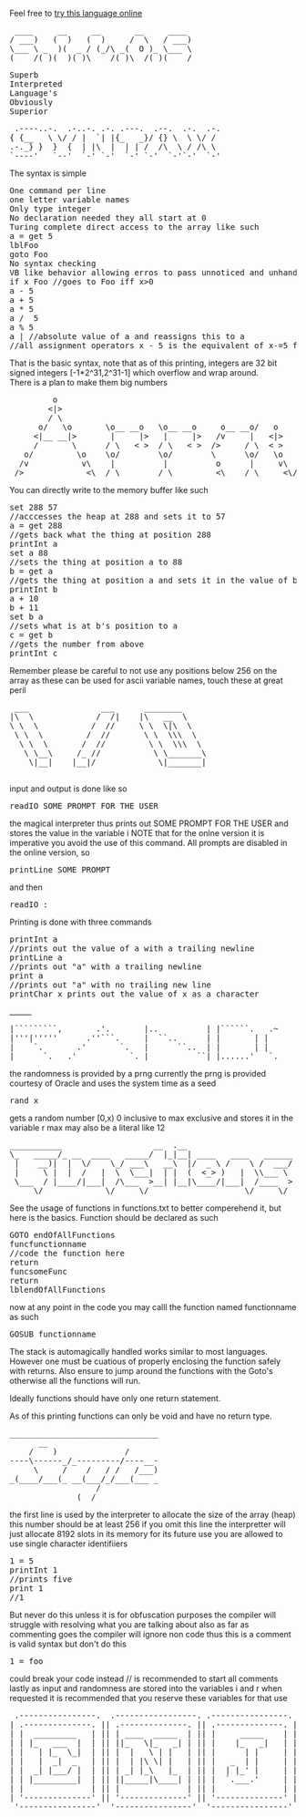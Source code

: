 Feel free to [try this language online](http://silos.tryitonline.net/#code=cHJpbnQgVGhlIExhbmd1YWdlIFRoYXQgV29ya3MgRm9yIFlvdSE&input=)
<pre>
 ____     __     __       __     ____ 
/ ___)   (  )   (  )     /  \   / ___)
\___ \ _  )(  _ / (_/\ _(  O )_ \___ \
(____/(_)(__)(_)\____/(_)\__/(_)(____/
</pre>
<pre>
Superb
Interpreted
Language's
Obviously
Superior
</pre>
<pre>
 .----..-.  .-..-. .-. .---.  .--.  .-.  .-.
{ {__   \ \/ / |  `| |{_   _}/ {} \  \ \/ / 
.-._} }  }  {  | |\  |  | | /  /\  \ / /\ \ 
`----'   `--'  `-' `-'  `-' `-'  `-'`-'  `-'
</pre>
The syntax is simple
<pre>
One command per line
one letter variable names
Only type integer 
No declaration needed they all start at 0
Turing complete direct access to the array like such 
a = get 5
lblFoo
goto Foo
No syntax checking
VB like behavior allowing erros to pass unnoticed and unhandled
if x Foo //goes to Foo iff x>0
a - 5
a + 5
a * 5
a /  5
a % 5
a | //absolute value of a and reassigns this to a
//all assignment operators x - 5 is the equivalent of x-=5 for those familiar with C styled languages
</pre>
That is the basic syntax, note that as of this printing, integers are 32 bit signed integers [-1*2^31,2^31-1] which overflow and wrap around. 
</br>There is a plan to make them big numbers
<pre>
         o                                                               
        <|>                                                              
        / \                                                              
      o/   \o       \o__ __o   \o__ __o     o__ __o/   o      o    __o__ 
     <|__ __|>       |     |>   |     |>   /v     |   <|>    <|>  />  \  
     /       \      / \   < >  / \   < >  />     / \  < >    < >  \o     
   o/         \o    \o/        \o/        \      \o/   \o    o/    v\    
  /v           v\    |          |          o      |     v\  /v      <\   
 />             <\  / \        / \         <\__  / \     <\/>  _\o__</   
                                                          /              
                                                         o                  
                                                      __/>               
</pre> 
You can directly write to the memory buffer like such
<pre>
set 288 57
//acccesses the heap at 288 and sets it to 57
a = get 288
//gets back what the thing at position 288
printInt a
set a 88
//sets the thing at position a to 88
b = get a
//gets the thing at position a and sets it in the value of b
printInt b
a + 10
b + 11
set b a
//sets what is at b's position to a
c = get b
//gets the number from above
printInt c
</pre>
Remember please be careful to not use any positions below 256 on the array as these can be used for ascii variable names, touch these at great peril
<pre>
 ___               ___      ________     
|\  \             /  /|    |\   __  \    
\ \  \           /  //     \ \  \|\  \   
 \ \  \         /  //       \ \  \\\  \  
  \ \  \       /  //         \ \  \\\  \ 
   \ \__\     /_ //           \ \_______\
    \|__|    |__|/             \|_______|
                                         
</pre>
input and output is done like so
<pre>readIO SOME PROMPT FOR THE USER</pre>
the magical interpreter thus prints out SOME PROMPT FOR THE USER  and stores the value in the variable i
NOTE that for the onlne version it is imperative you avoid the use of this command. All prompts are disabled in the online version, so
<pre>printLine SOME PROMPT</pre>
and then
<pre>readIO :</pre>
Printing is done with three commands
<pre>printInt a
//prints out the value of a with a trailing newline
printLine a
//prints out "a" with a trailing newline
print a
//prints out "a" with no trailing new line
printChar x prints out the value of x as a character
</pre>                                                   ______                        
<pre>
|`````````,       .'.       |..          | |``````.   .~      ~.        .'. .`.       
|'''|'''''      .''```.     |  ``..      | |       | |          |     .'   `   `.     
|    `.       .'       `.   |      ``..  | |       | |          |   .'           `.   
|      `.   .'           `. |          ``| |......'   `.______.'  .'               `. 
</pre>                                                                                 
the randomness is provided by a prng currently the
prng is provided courtesy of Oracle and uses the system time as a seed
<pre>rand x</pre>
gets a random number [0,x) 0 inclusive to max exclusive and stores it in the variable r
max may also be a literal like 12
<pre>
___________                   __  .__                      
\_   _____/_ __  ____   _____/  |_|__| ____   ____   ______
 |    __)|  |  \/    \_/ ___\   __\  |/  _ \ /    \ /  ___/
 |     \ |  |  /   |  \  \___|  | |  (  <_> )   |  \\___ \ 
 \___  / |____/|___|  /\___  >__| |__|\____/|___|  /____  >
     \/             \/     \/                    \/     \/ 
</pre>
See the usage of functions in functions.txt to better comperehend it, but here is the basics. Function should be declared as
such
<pre>
GOTO endOfAllFunctions
funcfunctionname
//code the function here
return
funcsomeFunc
return
lblendOfAllFunctions
</pre>
now at any point in the code you may calll the function named functionname as such
<pre>
GOSUB functionname
</pre>
The stack is automagically handled works similar to most languages. However one must  be cuatious of properly enclosing the function safely with returns.
Also ensure to jump around the functions with the Goto's otherwise all the functions will run.

Ideally functions should have only one return statement.

As of this printing functions can only be void and have no return type. 
<pre>
_______________________________
      __                       
    /    )              /      
----\------_/_---------/----__-
     \     /    /   / /   /___)
_(____/___(_ __(___/_/___(___ _
                  /            
              (_ /        
</pre>
the first line is used by the interpreter to allocate the size of the array (heap) this number should be at least 256
if you omit this line the interpretter will just allocate 8192 slots in its memory for its future use
you are allowed to use single character identifiiers
<pre>1 = 5
printInt 1
//prints five
print 1
//1</pre>
But never do this unless it is for obfuscation purposes the compiler will struggle with resolving what you are talking about
also as far as commenting goes the compiler will ignore non code thus
this is a comment
is valid syntax
but don't do this
<pre>1 = foo</pre>
could break your code
instead // is recommended to start all comments
lastly as input and randomness are stored into the variables i and r when requested it is recommended that you reserve these
variables for that use
<pre>
 .----------------.  .-----------------. .----------------.  .----------------.  .----------------. 
| .--------------. || .--------------. || .--------------. || .--------------. || .--------------. |
| |  _________   | || | ____  _____  | || |     _____    | || |     ____     | || |  ____  ____  | |
| | |_   ___  |  | || ||_   \|_   _| | || |    |_   _|   | || |   .'    `.   | || | |_  _||_  _| | |
| |   | |_  \_|  | || |  |   \ | |   | || |      | |     | || |  /  .--.  \  | || |   \ \  / /   | |
| |   |  _|  _   | || |  | |\ \| |   | || |   _  | |     | || |  | |    | |  | || |    \ \/ /    | |
| |  _| |___/ |  | || | _| |_\   |_  | || |  | |_' |     | || |  \  `--'  /  | || |    _|  |_    | |
| | |_________|  | || ||_____|\____| | || |  `.___.'     | || |   `.____.'   | || |   |______|   | |
| |              | || |              | || |              | || |              | || |              | |
| '--------------' || '--------------' || '--------------' || '--------------' || '--------------' |
 '----------------'  '----------------'  '----------------'  '----------------'  '----------------' 
</pre>
